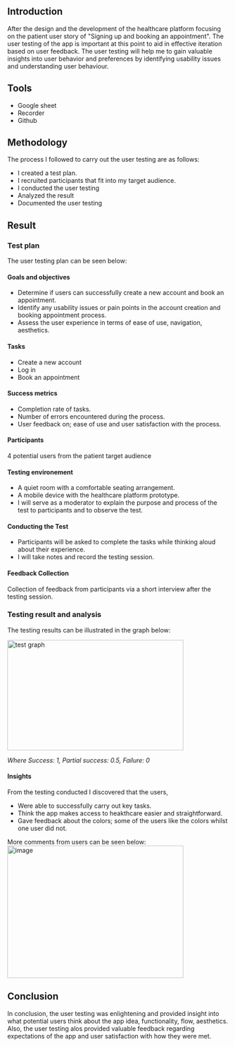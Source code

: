 ## Introduction
After the design and the development of the healthcare platform focusing on the patient user story of "Signing up and booking an appointment". The user testing of the app is important at this point to aid in effective iteration based on user feedback. The user testing will help me to gain valuable insights into user behavior and preferences by identifying usability issues and understanding user behaviour.

## Tools
- Google sheet
- Recorder
- Github

## Methodology
The process I followed to carry out the user testing are as follows:
- I created a test plan.
- I recruited participants that fit into my target audience.
- I conducted the user testing 
- Analyzed the result 
- Documented the user testing

## Result
### Test plan
The user testing plan can be seen below:
#### Goals and objectives
- Determine if users can successfully create a new account and book an appointment.
- Identify any usability issues or pain points in the account creation and booking appointment process.
- Assess the user experience in terms of ease of use, navigation, aesthetics.
#### Tasks
- Create a new account
- Log in
- Book an appointment
#### Success metrics
- Completion rate of tasks.
- Number of errors encountered during the process.
- User feedback on; ease of use and user satisfaction with the process.
#### Participants
4 potential users from the patient target audience
#### Testing environement
- A quiet room with a comfortable seating arrangement.
- A mobile device with the healthcare platform prototype.
- I will serve as a moderator to explain the purpose and process of the test to participants and to observe the test.
#### Conducting the Test
- Participants will be asked to complete the tasks while thinking aloud about their experience.
- I will take notes and record the testing session.
#### Feedback Collection
Collection of feedback from participants via a short interview after the testing session.

### Testing result and analysis
The testing results can be illustrated in the graph below:

<img width="400" height="250" alt="test graph" src="https://user-images.githubusercontent.com/58639293/235305793-a0de37fc-de13-4bf1-9533-da32584d54e2.png">

_Where Success: 1, Partial success: 0.5, Failure: 0_

#### Insights
From the testing conducted I discovered that the users, 
- Were able to successfully carry out key tasks.
- Think the app makes access to heakthcare easier and straightforward.
- Gave feedback about the colors; some of the users like the colors whilst one user did not. 

More comments from users can be seen below:
<img width="400" height="300" alt="image" src="https://user-images.githubusercontent.com/58639293/235307555-a59629b7-696c-4a5a-b931-8032b99517c0.png">

## Conclusion
In conclusion, the user testing was enlightening and provided insight into what potential users think about the app idea, functionality, flow, aesthetics. Also, the user testing alos provided valuable feedback regarding expectations of the app and user satisfaction with how they were met.
